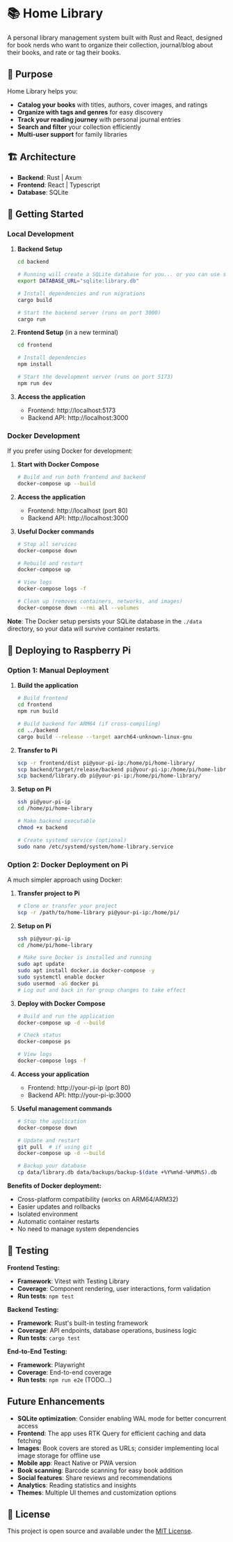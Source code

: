 # 📚 Home Library

A personal library management system built with Rust and React, designed for book nerds who want to organize their collection, journal/blog about their books, and rate or tag their books.

## 🎯 Purpose

Home Library helps you:
- **Catalog your books** with titles, authors, cover images, and ratings
- **Organize with tags and genres** for easy discovery
- **Track your reading journey** with personal journal entries
- **Search and filter** your collection efficiently
- **Multi-user support** for family libraries

## 🏗️ Architecture

- **Backend**: Rust | Axum
- **Frontend**: React | Typescript
- **Database**: SQLite

## 🚀 Getting Started

### Local Development

1. **Backend Setup**
   ```bash
   cd backend
   
   # Running will create a SQLite database for you... or you can use sqlx commands
   export DATABASE_URL="sqlite:library.db"

   # Install dependencies and run migrations
   cargo build
   
   # Start the backend server (runs on port 3000)
   cargo run
   ```

2. **Frontend Setup** (in a new terminal)
   ```bash
   cd frontend
   
   # Install dependencies
   npm install
   
   # Start the development server (runs on port 5173)
   npm run dev
   ```

3. **Access the application**
   - Frontend: http://localhost:5173
   - Backend API: http://localhost:3000

### Docker Development

If you prefer using Docker for development:

1. **Start with Docker Compose**
   ```bash
   # Build and run both frontend and backend
   docker-compose up --build
   ```

2. **Access the application**
   - Frontend: http://localhost (port 80)
   - Backend API: http://localhost:3000

3. **Useful Docker commands**
   ```bash
   # Stop all services
   docker-compose down
   
   # Rebuild and restart
   docker-compose up
   
   # View logs
   docker-compose logs -f
   
   # Clean up (removes containers, networks, and images)
   docker-compose down --rmi all --volumes
   ```

**Note**: The Docker setup persists your SQLite database in the `./data` directory, so your data will survive container restarts.

## 🥧 Deploying to Raspberry Pi

### Option 1: Manual Deployment

1. **Build the application**
   ```bash
   # Build frontend
   cd frontend
   npm run build
   
   # Build backend for ARM64 (if cross-compiling)
   cd ../backend
   cargo build --release --target aarch64-unknown-linux-gnu
   ```

2. **Transfer to Pi**
   ```bash
   scp -r frontend/dist pi@your-pi-ip:/home/pi/home-library/
   scp backend/target/release/backend pi@your-pi-ip:/home/pi/home-library/
   scp backend/library.db pi@your-pi-ip:/home/pi/home-library/
   ```

3. **Setup on Pi**
   ```bash
   ssh pi@your-pi-ip
   cd /home/pi/home-library
   
   # Make backend executable
   chmod +x backend
   
   # Create systemd service (optional)
   sudo nano /etc/systemd/system/home-library.service
   ```

### Option 2: Docker Deployment on Pi

A much simpler approach using Docker:

1. **Transfer project to Pi**
   ```bash
   # Clone or transfer your project
   scp -r /path/to/home-library pi@your-pi-ip:/home/pi/
   ```

2. **Setup on Pi**
   ```bash
   ssh pi@your-pi-ip
   cd /home/pi/home-library
   
   # Make sure Docker is installed and running
   sudo apt update
   sudo apt install docker.io docker-compose -y
   sudo systemctl enable docker
   sudo usermod -aG docker pi
   # Log out and back in for group changes to take effect
   ```

3. **Deploy with Docker Compose**
   ```bash
   # Build and run the application
   docker-compose up -d --build
   
   # Check status
   docker-compose ps
   
   # View logs
   docker-compose logs -f
   ```

4. **Access your application**
   - Frontend: http://your-pi-ip (port 80)
   - Backend API: http://your-pi-ip:3000

5. **Useful management commands**
   ```bash
   # Stop the application
   docker-compose down
   
   # Update and restart
   git pull  # if using git
   docker-compose up -d --build
   
   # Backup your database
   cp data/library.db data/backups/backup-$(date +%Y%m%d-%H%M%S).db
   ```

**Benefits of Docker deployment:**
- Cross-platform compatibility (works on ARM64/ARM32)
- Easier updates and rollbacks
- Isolated environment
- Automatic container restarts
- No need to manage system dependencies

## 🧪 Testing

**Frontend Testing:**
- **Framework**: Vitest with Testing Library
- **Coverage**: Component rendering, user interactions, form validation
- **Run tests**: `npm test`

**Backend Testing:**
- **Framework**: Rust's built-in testing framework
- **Coverage**: API endpoints, database operations, business logic
- **Run tests**: `cargo test`

**End-to-End Testing:**
- **Framework**: Playwright
- **Coverage**: End-to-end coverage
- **Run tests**: `npm run e2e` (TODO...)

## Future Enhancements
- **SQLite optimization**: Consider enabling WAL mode for better concurrent access
- **Frontend**: The app uses RTK Query for efficient caching and data fetching
- **Images**: Book covers are stored as URLs; consider implementing local image storage for offline use
- **Mobile app**: React Native or PWA version
- **Book scanning**: Barcode scanning for easy book addition
- **Social features**: Share reviews and recommendations
- **Analytics**: Reading statistics and insights
- **Themes**: Multiple UI themes and customization options

## 📄 License

This project is open source and available under the [MIT License](LICENSE).
